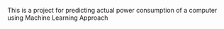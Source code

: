 This is a project for predicting actual power consumption of a computer using Machine Learning Approach
